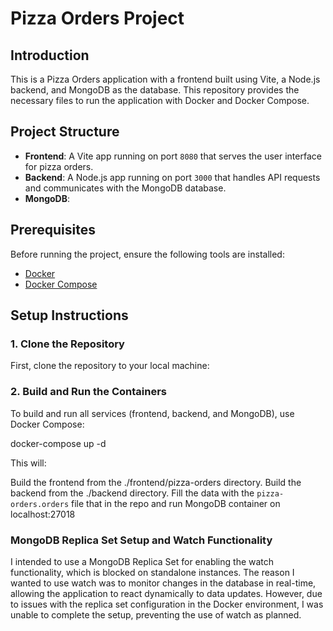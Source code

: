 # Pizza Orders Project

## Introduction

This is a Pizza Orders application with a frontend built using Vite, a Node.js backend, and MongoDB as the database. 
This repository provides the necessary files to run the application with Docker and Docker Compose.

## Project Structure

- **Frontend**: A Vite app running on port `8080` that serves the user interface for pizza orders.
- **Backend**: A Node.js app running on port `3000` that handles API requests and communicates with the MongoDB database.
- **MongoDB**: 

## Prerequisites

Before running the project, ensure the following tools are installed:

- [Docker](https://www.docker.com/get-started)
- [Docker Compose](https://docs.docker.com/compose/install/)

## Setup Instructions

### 1. Clone the Repository

First, clone the repository to your local machine:

### 2. Build and Run the Containers
To build and run all services (frontend, backend, and MongoDB), use Docker Compose:

docker-compose up -d

This will:

Build the frontend from the ./frontend/pizza-orders directory.
Build the backend from the ./backend directory.
Fill the data with the `pizza-orders.orders` file that in the repo and run MongoDB container on localhost:27018





### MongoDB Replica Set Setup and Watch Functionality

I intended to use a MongoDB Replica Set for enabling the watch functionality, which is blocked on standalone instances. 
The reason I wanted to use watch was to monitor changes in the database in real-time, allowing the application to react dynamically to data updates. 
However, due to issues with the replica set configuration in the Docker environment, I was unable to complete the setup, preventing the use of watch as planned.


